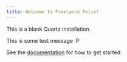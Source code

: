 ```yaml
---
title: Welcome to Freelance Felix!
---
```


This is a blank Quartz installation.

This is some test message :P

See the [documentation](https://quartz.jzhao.xyz) for how to get started.
